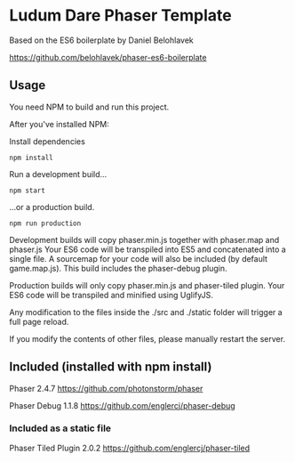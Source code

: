 # Ludum Dare Phaser Template

Based on the ES6 boilerplate by Daniel Belohlavek

https://github.com/belohlavek/phaser-es6-boilerplate


## Usage

You need NPM to build and run this project.

After you've installed NPM:

Install dependencies

`npm install`

Run a development build...

`npm start`

...or a production build.

`npm run production`

Development builds will copy phaser.min.js together with phaser.map and phaser.js Your ES6 code will be transpiled into ES5 and concatenated into a single file. A sourcemap for your code will also be included (by default game.map.js). This build includes the phaser-debug plugin.

Production builds will only copy phaser.min.js and phaser-tiled plugin. Your ES6 code will be transpiled and minified using UglifyJS.

Any modification to the files inside the ./src and ./static folder will trigger a full page reload.

If you modify the contents of other files, please manually restart the server.

## Included (installed with npm install)

Phaser 2.4.7 https://github.com/photonstorm/phaser

Phaser Debug 1.1.8 https://github.com/englercj/phaser-debug

### Included as a static file

Phaser Tiled Plugin 2.0.2 https://github.com/englercj/phaser-tiled

